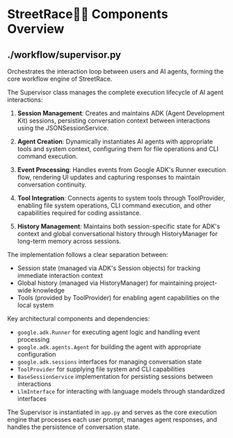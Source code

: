 # StreetRace🚗💨 Components Overview

## ./workflow/supervisor.py

Orchestrates the interaction loop between users and AI agents, forming the core workflow engine of StreetRace.

The Supervisor class manages the complete execution lifecycle of AI agent interactions:

1. **Session Management**: Creates and maintains ADK (Agent Development Kit) sessions, persisting conversation context between interactions using the JSONSessionService.

2. **Agent Creation**: Dynamically instantiates AI agents with appropriate tools and system context, configuring them for file operations and CLI command execution.

3. **Event Processing**: Handles events from Google ADK's Runner execution flow, rendering UI updates and capturing responses to maintain conversation continuity.

4. **Tool Integration**: Connects agents to system tools through ToolProvider, enabling file system operations, CLI command execution, and other capabilities required for coding assistance.

5. **History Management**: Maintains both session-specific state for ADK's context and global conversational history through HistoryManager for long-term memory across sessions.

The implementation follows a clear separation between:

- Session state (managed via ADK's Session objects) for tracking immediate interaction context
- Global history (managed via HistoryManager) for maintaining project-wide knowledge
- Tools (provided by ToolProvider) for enabling agent capabilities on the local system

Key architectural components and dependencies:

- `google.adk.Runner` for executing agent logic and handling event processing
- `google.adk.agents.Agent` for building the agent with appropriate configuration
- `google.adk.sessions` interfaces for managing conversation state
- `ToolProvider` for supplying file system and CLI capabilities
- `BaseSessionService` implementation for persisting sessions between interactions
- `LlmInterface` for interacting with language models through standardized interfaces

The Supervisor is instantiated in `app.py` and serves as the core execution engine that processes each user prompt, manages agent responses, and handles the persistence of conversation state.
